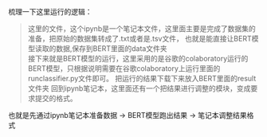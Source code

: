 梳理一下这里运行的逻辑：
> 这里的文件，这个ipynb是一个笔记本文件，这里面主要是完成了数据集的准备，把原始的数据集转成了.txt或者是.tsv文件，
也就是能直接让BERT模型读取的数据,保存到BERT里面的data文件夹<br>
>接下来就是BERT模型的运行，这里采用的是谷歌的colaboratory运行的BERT模型，只根据说明需要在谷歌colaboratory上运行里面的runclassifier.py文件即可。
把运行的结果下载下来放入BERT里面的result文件夹
> 回到ipynb笔记本，这里面还有一个把结果进行调整的模块，变成要求提交的格式。
>
也就是先通过ipynb笔记本准备数据 -> BERT模型跑出结果 -> 笔记本调整结果格式
